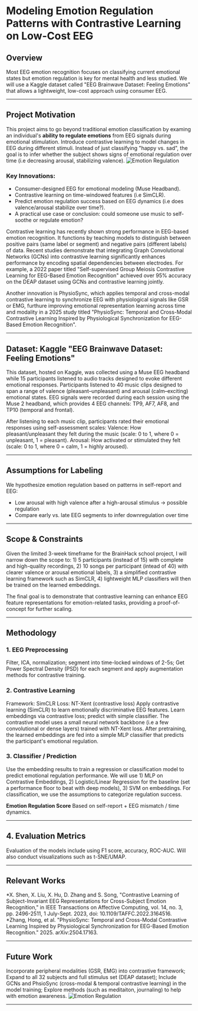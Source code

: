 # Modeling Emotion Regulation Patterns with Contrastive Learning on Low-Cost EEG

## Overview
Most EEG emotion recognition focuses on classifying current emotional states but emotion regulation is key for mental health and less studied. We will use a Kaggle dataset called "EEG Brainwave Dataset: Feeling Emotions" that allows a lightweight, low-cost approach using consumer EEG.

---

## Project Motivation
This project aims to go beyond traditional emotion classification by examing an individual's **ability to regulate emotions** from EEG signals during emotional stimulation. Introduce contrastive learning to model changes in EEG during different stimuli. Instead of just classifying "happy vs. sad", the goal is to infer whether the subject shows signs of emotional regulation over time (i.e decreasing arousal, stabilizing valence).
![Emotion Regulation](https://illuminatingyou.com/wp-content/uploads/2023/10/AdobeStock_647250235-scaled.jpeg)

### Key Innovations:
- Consumer-designed EEG for emotional modeling (Muse Headband).
- Contrastive learning on time-windowed features (i.e SimCLR).
- Predict emotion regulation success based on EEG dynamics (i.e does valence/arousal stabilize over time?).
- A practical use case or conclusion: could someone use music to self-soothe or regulate emotion?

Contrastive learning has recently shown strong performance in EEG-based emotion recognition. It functions by teaching models to distinguish between positive pairs (same label or segment) and negative pairs (different labels) of data. Recent studies demonstrate that integrating Graph Convolutional Networks (GCNs) into contrastive learning significantly enhances performance by encoding spatial dependencies between electrodes. For example, a 2022 paper titled "Self-supervised Group Meiosis Contrastive Learning for EEG-Based Emotion Recognition" achieved over 95% accuracy on the DEAP dataset using GCNs and contrastive learning jointly.

Another innovation is PhysioSync, which applies temporal and cross-modal contrastive learning to synchronize EEG with physiological signals like GSR or EMG, furthure improving emotional representation learning across time and modality in a 2025 study titled "PhysioSync: Temporal and Cross-Modal Contrastive Learning Inspired by Physiological Synchronization for EEG-Based Emotion Recognition".

---

## Dataset: Kaggle "EEG Brainwave Dataset: Feeling Emotions"
This dataset, hosted on Kaggle, was collected using a Muse EEG headband while 15 participants listened to audio tracks designed to evoke different emotional responses. Participants listened to 40 music clips designed to span a range of valence (pleasant–unpleasant) and arousal (calm–exciting) emotional states. EEG signals were recorded during each session using the Muse 2 headband, which provides 4 EEG channels: TP9, AF7, AF8, and TP10 (temporal and frontal).

After listening to each music clip, participants rated their emotional responses using self-assessment scales:
Valence: How pleasant/unpleasant they felt during the music (scale: 0 to 1, where 0 = unpleasant, 1 = pleasant).
Arousal: How activated or stimulated they felt (scale: 0 to 1, where 0 = calm, 1 = highly aroused).

---

## Assumptions for Labeling
We hypothesize emotion regulation based on patterns in self-report and EEG:
-	Low arousal with high valence after a high-arousal stimulus → possible regulation
-	Compare early vs. late EEG segments to infer downregulation over time

---

## Scope & Constraints
Given the limited 3-week timeframe for the BrainHack school project, I will narrow down the scope to: 1) 5 participants (instead of 15) with complete and high-quality recordings, 2) 10 songs per participant (intead of 40) with clearer valence or arousal emotional labels, 3) a simplified contrastive learning framework such as SimCLR, 4) lightweight MLP classifiers will then be trained on the learned embeddings. 

The final goal is to demonstrate that contrastive learning can enhance EEG feature representations for emotion-related tasks, providing a proof-of-concept for further scaling.

---

## Methodology
### 1. **EEG Preprocessing**
Filter, ICA, normalization; segment into time-locked windows of 2-5s; Get Power Spectral Density (PSD) for each segment and apply augmentation methods for contrastive training. 

### 2. **Contrastive Learning**
Framework: SimCLR
Loss: NT-Xent (contrastive loss)
Apply contrastive learning (SimCLR) to learn emotionally discriminative EEG features. Learn embeddings via contrastive loss; predict with simple classifier. The contrastive model uses a small neural network backbone (i.e a few convolutional or dense layers) trained with NT-Xent loss. After pretraining, the learned embeddings are fed into a simple MLP classifier that predicts the participant's emotional regulation.

### 3. **Classifier / Prediction**
Use the embedding results to train a regression or classification model to predict emotional regulation performance. We will use 1) MLP on Contrastive Embeddings, 2) Logistic/Linear Regression for the baseline (set a performance floor to beat with deep models), 3) SVM on embeddings. For classification, we use the assumptions to categorize regulation success.

**Emotion Regulation Score**
Based on self-report + EEG mismatch / time dynamics.

---

## 4. **Evaluation Metrics**
Evaluation of the models include using F1 score, accuracy, ROC-AUC. Will also conduct visualizations such as t-SNE/UMAP.

---

## Relevant Works
*X. Shen, X. Liu, X. Hu, D. Zhang and S. Song, "Contrastive Learning of Subject-Invariant EEG Representations for Cross-Subject Emotion Recognition," in IEEE Transactions on Affective Computing, vol. 14, no. 3, pp. 2496-2511, 1 July-Sept. 2023, doi: 10.1109/TAFFC.2022.3164516.
*Zhang, Hong, et al. "PhysioSync: Temporal and Cross-Modal Contrastive Learning Inspired by Physiological Synchronization for EEG-Based Emotion Recognition." 2025. arXiv:2504.17163.

---

## Future Work
Incorporate peripheral modalities (GSR, EMG) into contrastive framework;
Expand to all 32 subjects and full stimulus set (DEAP dataset);
Include GCNs and PhsioSync (cross-modal & temporal contrastive learning) in the model training;
Explore methods (such as meditaiton, journaling) to help with emotion awareness.
![Emotion Regulation](https://bewelltherapygroup.org/wp-content/uploads/2024/03/Untitled-design-67.png)

---
